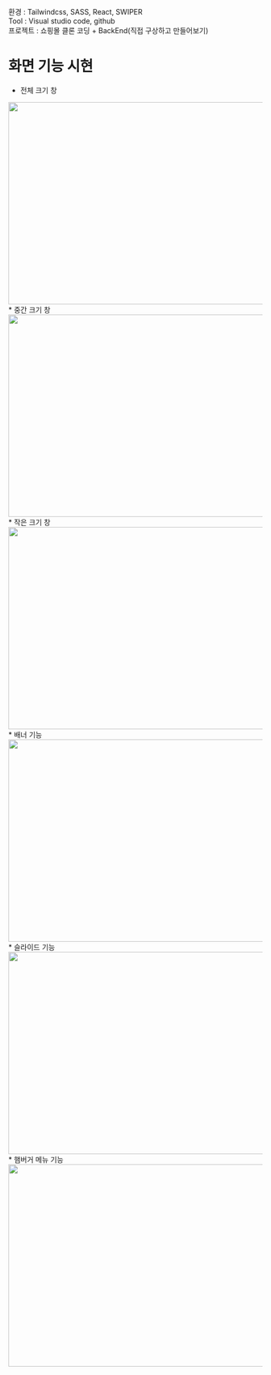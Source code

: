 환경 : Tailwindcss, SASS, React, SWIPER <br/>
Tool : Visual studio code, github <br/>
프로젝트 : 쇼핑몰 클론 코딩 + BackEnd(직접 구상하고 만들어보기)

# 화면 기능 시현
* 전체 크기 창
<img src="https://res.cloudinary.com/generative-ai-demos/image/upload/f_auto/q_auto/v1/ugc/recolor/p2frw2iezu6jtdt0wz82"  width="800" height="400"/>
* 중간 크기 창
<img src="https://res.cloudinary.com/generative-ai-demos/image/upload/f_auto/q_auto/v1/ugc/recolor/ezcwl25h3fhzpwnztjom"  width="800" height="400"/>
* 작은 크기 창
<img src = "C:\reacttraining\training1\excode\public\image\main\readme\small.gif" width="800" height="400"/>
* 배너 기능
<img src="C:\reacttraining\training1\excode\public\image\main\readme\bannerhover.gif"  width="800" height="400"/>
* 슬라이드 기능
<img src="C:\reacttraining\training1\excode\public\image\main\readme\slider.gif"  width="800" height="400"/>
* 햄버거 메뉴 기능
<img src="C:\reacttraining\training1\excode\public\image\main\readme\manuhamberger.gif"  width="800" height="400"/>